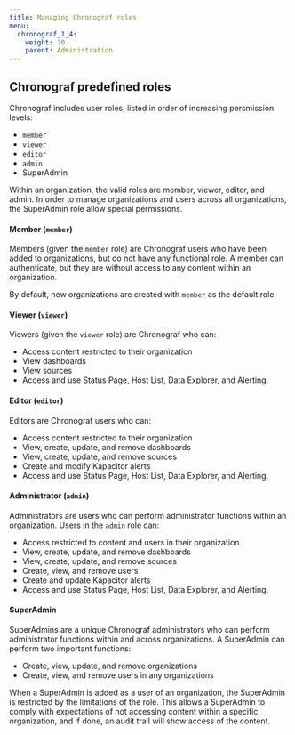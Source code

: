 ```yaml
---
title: Managing Chronograf roles
menu:
  chronograf_1_4:
    weight: 30
    parent: Administration
---
```



## Chronograf predefined roles

Chronograf includes user roles, listed in order of increasing persmission levels:

* `member`
* `viewer`
* `editor`
* `admin`
* SuperAdmin

Within an organization, the valid roles are member, viewer, editor, and admin. In order to manage organizations and users across all organizations, the SuperAdmin role allow special permissions.

#### Member (`member`)

Members (given the `member` role) are Chronograf users who have been added to organizations, but do not have any functional role. A member can authenticate, but they are without access to any content within an organization.

By default, new organizations are created with `member` as the default role.


#### Viewer (`viewer`)

Viewers (given the `viewer` role) are Chronograf who can:

* Access content restricted to their organization
* View dashboards
* View sources
* Access and use Status Page, Host List, Data Explorer, and Alerting.

#### Editor (`editor`)

Editors are Chronograf users who can:

* Access content restricted to their organization
* View, create, update, and remove dashboards
* View, create, update, and remove sources
* Create and modify Kapacitor alerts
* Access and use Status Page, Host List, Data Explorer, and Alerting.

#### Administrator (`admin`)

Administrators are users who can perform administrator functions within an organization. Users in the `admin` role can:

* Access restricted to content and users in their organization
* View, create, update, and remove dashboards
* View, create, update, and remove sources
* Create, view, and remove users
* Create and update Kapacitor alerts
* Access and use Status Page, Host List, Data Explorer, and Alerting.

####  SuperAdmin

SuperAdmins are a unique Chronograf administrators who can perform administrator functions within and across organizations. A SuperAdmin can perform two important functions:

* Create, view, update, and remove organizations
* Create, view, and remove users in any organizations

When a SuperAdmin is added as a user of an organization, the SuperAdmin is restricted by the limitations of the role. This allows a SuperAdmin to comply with expectations of not accessing content within a specific organization, and if done, an audit trail will show access of the content.
